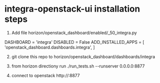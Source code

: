 # integra-openstack-ui installation steps

1) Add file horizon/openstack_dashboard/enabled/_50_integra.py

DASHBOARD = 'integra'
DISABLED = False
ADD_INSTALLED_APPS = [
    'openstack_dashboard.dashboards.integra',
]

2) git clone this repo to horizon/openstack_dashboard/dashboards/integra

3) from horizon directiony run
./run_tests.sh --runserver 0.0.0.0:8877

4) connect to openstack http://<your ip>:8877
